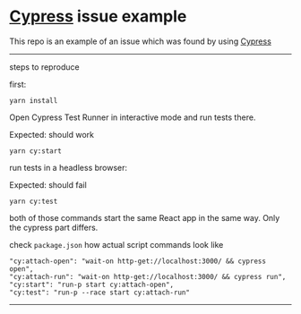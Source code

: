 # [Cypress](https://github.com/cypress-io/cypress) issue example
This repo is an example of an issue which was found by using [Cypress](https://github.com/cypress-io/cypress)

---
steps to reproduce

first:
```
yarn install
```

Open Cypress Test Runner in interactive mode and run tests there.

Expected: should work

```
yarn cy:start
```

run tests in a headless browser:

Expected: should fail
```
yarn cy:test
```

both of those commands start the same React app in the same way. Only the cypress part differs.

check `package.json` how actual script commands look like

```
"cy:attach-open": "wait-on http-get://localhost:3000/ && cypress open",
"cy:attach-run": "wait-on http-get://localhost:3000/ && cypress run",
"cy:start": "run-p start cy:attach-open",
"cy:test": "run-p --race start cy:attach-run"
```

---